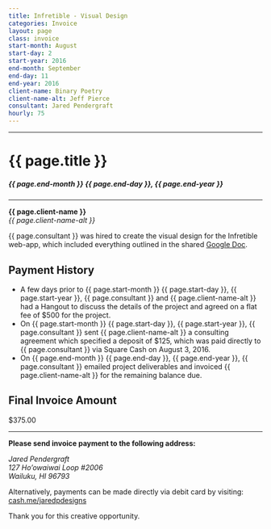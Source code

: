 ```yaml
---
title: Infretible - Visual Design
categories: Invoice
layout: page
class: invoice
start-month: August
start-day: 2
start-year: 2016
end-month: September
end-day: 11
end-year: 2016
client-name: Binary Poetry
client-name-alt: Jeff Pierce
consultant: Jared Pendergraft
hourly: 75
---
```


***

# {{ page.title }}

##### {{ page.end-month }} {{ page.end-day }}, {{ page.end-year }}

***

**{{ page.client-name }}**  
*{{ page.client-name-alt }}*

{{ page.consultant }} was hired to create the visual design for the Infretible web-app, which included everything outlined in the shared [Google Doc](https://docs.google.com/document/d/1prBOl1EsL1mfmC3kIR3-4AoAU-VjjzeCoWGnHNHOBsk/edit?usp=sharing_eid&ts=579af14d).


## Payment History
- A few days prior to {{ page.start-month }} {{ page.start-day }}, {{ page.start-year }}, {{ page.consultant }} and {{ page.client-name-alt }} had a Hangout to discuss the details of the project and agreed on a flat fee of $500 for the project.
- On {{ page.start-month }} {{ page.start-day }}, {{ page.start-year }}, {{ page.consultant }} sent {{ page.client-name-alt }} a consulting agreement which specified a deposit of $125, which was paid directly to {{ page.consultant }} via Square Cash on August 3, 2016.
- On {{ page.end-month }} {{ page.end-day }}, {{ page.end-year }}, {{ page.consultant }} emailed project deliverables and invoiced {{ page.client-name-alt }} for the remaining balance due.

## Final Invoice Amount

<span class="total">$375.00</span>

***

**Please send invoice payment to the following address:**

*Jared Pendergraft  
127 Ho’owaiwai Loop #2006  
Wailuku, HI 96793*

Alternatively, payments can be made directly via debit card by visiting: [cash.me/jaredpdesigns](https://cash.me/$jaredpdesigns)

Thank you for this creative opportunity.